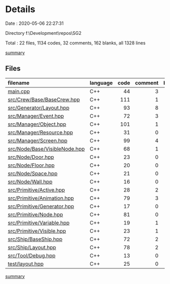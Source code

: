 # Details

Date : 2020-05-06 22:27:31

Directory f:\Development\repos\SG2

Total : 22 files,  1134 codes, 32 comments, 162 blanks, all 1328 lines

[summary](results.md)

## Files
| filename | language | code | comment | blank | total |
| :--- | :--- | ---: | ---: | ---: | ---: |
| [main.cpp](/main.cpp) | C++ | 44 | 3 | 8 | 55 |
| [src/Crew/Base/BaseCrew.hpp](/src/Crew/Base/BaseCrew.hpp) | C++ | 111 | 1 | 21 | 133 |
| [src/Generator/Layout.hpp](/src/Generator/Layout.hpp) | C++ | 93 | 8 | 14 | 115 |
| [src/Manager/Event.hpp](/src/Manager/Event.hpp) | C++ | 72 | 3 | 11 | 86 |
| [src/Manager/Object.hpp](/src/Manager/Object.hpp) | C++ | 101 | 1 | 11 | 113 |
| [src/Manager/Resource.hpp](/src/Manager/Resource.hpp) | C++ | 31 | 0 | 6 | 37 |
| [src/Manager/Screen.hpp](/src/Manager/Screen.hpp) | C++ | 99 | 4 | 8 | 111 |
| [src/Node/Base/VisibleNode.hpp](/src/Node/Base/VisibleNode.hpp) | C++ | 68 | 1 | 4 | 73 |
| [src/Node/Door.hpp](/src/Node/Door.hpp) | C++ | 23 | 0 | 3 | 26 |
| [src/Node/Floor.hpp](/src/Node/Floor.hpp) | C++ | 20 | 0 | 3 | 23 |
| [src/Node/Space.hpp](/src/Node/Space.hpp) | C++ | 21 | 0 | 4 | 25 |
| [src/Node/Wall.hpp](/src/Node/Wall.hpp) | C++ | 16 | 0 | 3 | 19 |
| [src/Primitive/Active.hpp](/src/Primitive/Active.hpp) | C++ | 28 | 2 | 6 | 36 |
| [src/Primitive/Animation.hpp](/src/Primitive/Animation.hpp) | C++ | 79 | 3 | 4 | 86 |
| [src/Primitive/Generator.hpp](/src/Primitive/Generator.hpp) | C++ | 17 | 0 | 7 | 24 |
| [src/Primitive/Node.hpp](/src/Primitive/Node.hpp) | C++ | 81 | 0 | 13 | 94 |
| [src/Primitive/Variable.hpp](/src/Primitive/Variable.hpp) | C++ | 19 | 1 | 6 | 26 |
| [src/Primitive/Visible.hpp](/src/Primitive/Visible.hpp) | C++ | 23 | 1 | 5 | 29 |
| [src/Ship/BaseShip.hpp](/src/Ship/BaseShip.hpp) | C++ | 72 | 2 | 10 | 84 |
| [src/Ship/Layout.hpp](/src/Ship/Layout.hpp) | C++ | 78 | 2 | 9 | 89 |
| [src/Tool/Debug.hpp](/src/Tool/Debug.hpp) | C++ | 13 | 0 | 4 | 17 |
| [test/layout.hpp](/test/layout.hpp) | C++ | 25 | 0 | 2 | 27 |

[summary](results.md)